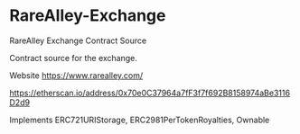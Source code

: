 # RareAlley-Exchange
RareAlley Exchange Contract Source

Contract source for the exchange.

Website https://www.rarealley.com/

https://etherscan.io/address/0x70e0C37964a7fF3f7f692B8158974aBe3116D2d9

Implements ERC721URIStorage, ERC2981PerTokenRoyalties, Ownable
